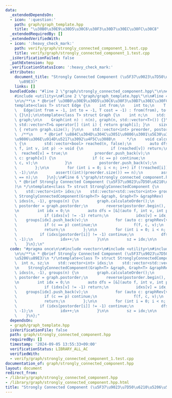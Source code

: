```yaml
---
data:
  _extendedDependsOn:
  - icon: ':question:'
    path: graph/graph_template.hpp
    title: "\u30B0\u30E9\u30D5\u30C6\u30F3\u30D7\u30EC\u30FC\u30C8"
  _extendedRequiredBy: []
  _extendedVerifiedWith:
  - icon: ':heavy_check_mark:'
    path: verify/graph/strongly_connected_component_1.test.cpp
    title: verify/graph/strongly_connected_component_1.test.cpp
  _isVerificationFailed: false
  _pathExtension: hpp
  _verificationStatusIcon: ':heavy_check_mark:'
  attributes:
    document_title: "Strongly Connected Component (\u5F37\u9023\u7D50\u6210\u5206\u5206\
      \u89E3)"
    links: []
  bundledCode: "#line 2 \"graph/strongly_connected_component.hpp\"\n\n#include <vector>\n\
    #include <utility>\n#line 2 \"graph/graph_template.hpp\"\n\n#line 4 \"graph/graph_template.hpp\"\
    \n\n/**\n * @brief \u30B0\u30E9\u30D5\u30C6\u30F3\u30D7\u30EC\u30FC\u30C8\n */\n\
    template<class T> struct Edge {\n    int from;\n    int to;\n    T cost;\n\n \
    \   Edge(int from = -1, int to = -1, T cost = -1) : from(from), to(to), cost(cost)\
    \ {}\n};\n\ntemplate<class T> struct Graph {\n    int n;\n    std::vector<std::vector<T>>\
    \ graph;\n\n    Graph(int n) : n(n), graph(n, std::vector<T>()) {}\n    inline\
    \ std::vector<T>& operator[] (int i) { return graph[i]; }\n    size_t size() const\
    \ { return graph.size(); }\n\n    std::vector<int> preorder, postorder;\n\n  \
    \  /**\n     * @brief \u884C\u304D\u304C\u3051\u9806\u3001\u5E30\u308A\u304C\u3051\
    \u9806\u306E\u914D\u5217\u3092\u4F5C\u308B\n     */\n    void calculateOrder()\
    \ {\n        std::vector<bool> reached(n, false);\n        auto dfs = [&](auto\
    \ f, int v, int p) -> void {\n            if (reached[v]) return;\n          \
    \  reached[v] = true;\n            preorder.push_back(v);\n            for (auto\
    \ c: graph[v]) {\n                if (c == p) continue;\n                f(f,\
    \ c, v);\n            }\n            postorder.push_back(v);\n            return;\n\
    \        };\n\n        for (int i = 0; i < n; i++) if (!reached[i]) dfs(dfs, i,\
    \ -1);\n\n        assert((int)(preorder.size()) == n);\n        assert((int)(postorder.size())\
    \ == n);\n    }\n};\n#line 6 \"graph/strongly_connected_component.hpp\"\n\n/**\n\
    \ * @brief Strongly Connected Component (\u5F37\u9023\u7D50\u6210\u5206\u5206\u89E3\
    )\n */\ntemplate<class T> struct StronglyConnectedComponent {\n    int n, sz;\n\
    \    std::vector<int> idxs;\n    std::vector<std::vector<int>> groups;\n\n   \
    \ StronglyConnectedComponent(Graph<T> &graph, Graph<T> &graphRev) : n((int)(graph.size())),\
    \ idxs(n, -1), groups(n) {\n        graph.calculateOrder();\n        std::vector<int>\
    \ postorder = graph.postorder;\n        reverse(postorder.begin(), postorder.end());\n\
    \n        int idx = 0;\n        auto dfs = [&](auto f, int v, int p) -> void {\n\
    \            if (idxs[v] != -1) return;\n            idxs[v] = idx;\n        \
    \    groups[idx].push_back(v);\n            for (auto c: graphRev[v]) {\n    \
    \            if (c == p) continue;\n                f(f, c, v);\n            }\n\
    \            return;\n        };\n\n        for (int i = 0; i < n; i++) {\n  \
    \          if (idxs[postorder[i]] != -1) continue;\n            dfs(dfs, postorder[i],\
    \ -1);\n            idx++;\n        }\n\n        sz = idx;\n\n        return;\n\
    \    }\n};\n"
  code: "#pragma once\n\n#include <vector>\n#include <utility>\n#include \"graph_template.hpp\"\
    \n\n/**\n * @brief Strongly Connected Component (\u5F37\u9023\u7D50\u6210\u5206\
    \u5206\u89E3)\n */\ntemplate<class T> struct StronglyConnectedComponent {\n  \
    \  int n, sz;\n    std::vector<int> idxs;\n    std::vector<std::vector<int>> groups;\n\
    \n    StronglyConnectedComponent(Graph<T> &graph, Graph<T> &graphRev) : n((int)(graph.size())),\
    \ idxs(n, -1), groups(n) {\n        graph.calculateOrder();\n        std::vector<int>\
    \ postorder = graph.postorder;\n        reverse(postorder.begin(), postorder.end());\n\
    \n        int idx = 0;\n        auto dfs = [&](auto f, int v, int p) -> void {\n\
    \            if (idxs[v] != -1) return;\n            idxs[v] = idx;\n        \
    \    groups[idx].push_back(v);\n            for (auto c: graphRev[v]) {\n    \
    \            if (c == p) continue;\n                f(f, c, v);\n            }\n\
    \            return;\n        };\n\n        for (int i = 0; i < n; i++) {\n  \
    \          if (idxs[postorder[i]] != -1) continue;\n            dfs(dfs, postorder[i],\
    \ -1);\n            idx++;\n        }\n\n        sz = idx;\n\n        return;\n\
    \    }\n};"
  dependsOn:
  - graph/graph_template.hpp
  isVerificationFile: false
  path: graph/strongly_connected_component.hpp
  requiredBy: []
  timestamp: '2024-09-05 13:55:33+09:00'
  verificationStatus: LIBRARY_ALL_AC
  verifiedWith:
  - verify/graph/strongly_connected_component_1.test.cpp
documentation_of: graph/strongly_connected_component.hpp
layout: document
redirect_from:
- /library/graph/strongly_connected_component.hpp
- /library/graph/strongly_connected_component.hpp.html
title: "Strongly Connected Component (\u5F37\u9023\u7D50\u6210\u5206\u5206\u89E3)"
---
```

